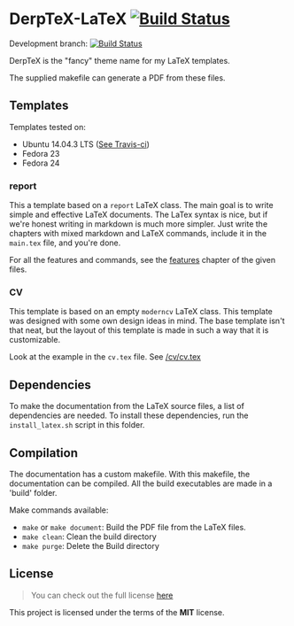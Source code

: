 # DerpTeX-LaTeX [![Build Status](https://travis-ci.org/idelsink/derptex-latex.svg?branch=master)](https://travis-ci.org/idelsink/derptex-latex)

Development branch: [![Build Status](https://travis-ci.org/idelsink/derptex-latex.svg?branch=devel)](https://travis-ci.org/idelsink/derptex-latex)

DerpTeX is the "fancy" theme name for my LaTeX templates.

The supplied makefile can generate a PDF from these files.

## Templates

Templates tested on:

-   Ubuntu 14.04.3 LTS ([See Travis-ci](https://travis-ci.org/idelsink/derptex-latex))
-   Fedora 23
-   Fedora 24

### report

This a template based on a `report` LaTeX class.
The main goal is to write simple and effective LaTeX documents.
The LaTex syntax is nice,
but if we're honest writing in markdown is much more simpler.
Just write the chapters with mixed markdown and LaTeX commands,
include it in the `main.tex` file, and you're done.

For all the features and commands,
see the [features](./report/chapters/features.md) chapter of the given files.

### CV

This template is based on an empty `moderncv` LaTeX class.
This template was designed with some own design ideas in mind.
The base template isn't that neat,
but the layout of this template is made in such a way that it is customizable.

Look at the example in the `cv.tex` file. See [/cv/cv.tex](./cv/cv.tex)

## Dependencies

To make the documentation from the LaTeX source files,
a list of dependencies are needed.
To install these dependencies, run the `install_latex.sh` script in this folder.

## Compilation

The documentation has a custom makefile. With this makefile,
the documentation can be compiled.
All the build executables are made in a 'build' folder.

Make commands available:

-   `make` or `make document`: Build the PDF file from the LaTeX files.
-   `make clean`: Clean the build directory
-   `make purge`: Delete the Build directory

## License

> You can check out the full license [here](./LICENSE)

This project is licensed under the terms of the **MIT** license.
